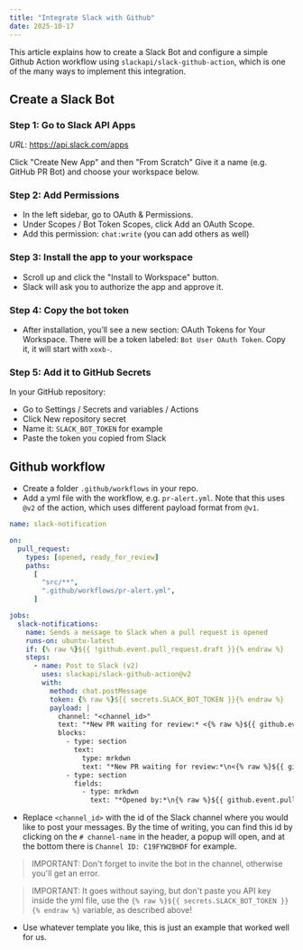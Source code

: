 ```yaml
---
title: "Integrate Slack with Github"
date: 2025-10-17
---
```


This article explains how to create a Slack Bot and configure a simple Github Action workflow using `slackapi/slack-github-action`, which is one of the many ways to implement this integration.

## Create a Slack Bot

### Step 1: Go to Slack API Apps

*URL*: https://api.slack.com/apps

Click "Create New App" and then "From Scratch"
Give it a name (e.g. GitHub PR Bot) and choose your workspace below.


### Step 2: Add Permissions

- In the left sidebar, go to OAuth & Permissions.
- Under Scopes / Bot Token Scopes, click Add an OAuth Scope.
- Add this permission: `chat:write` (you can add others as well)


### Step 3: Install the app to your workspace

- Scroll up and click the "Install to Workspace" button.
- Slack will ask you to authorize the app and approve it.

### Step 4: Copy the bot token

- After installation, you’ll see a new section: OAuth Tokens for Your Workspace. There will be a token labeled: `Bot User OAuth Token`. Copy it, it will start with `xoxb-`.

### Step 5: Add it to GitHub Secrets

In your GitHub repository:

- Go to Settings / Secrets and variables / Actions
- Click New repository secret
- Name it: `SLACK_BOT_TOKEN` for example
- Paste the token you copied from Slack

## Github workflow

- Create a folder `.github/workflows` in your repo.
- Add a yml file with the workflow, e.g. `pr-alert.yml`. Note that this uses `@v2` of the action, which uses different payload format from `@v1`.

```yml
name: slack-notification

on:
  pull_request:
    types: [opened, ready_for_review]
    paths:
      [
        "src/**",
        ".github/workflows/pr-alert.yml",
      ]

jobs:
  slack-notifications:
    name: Sends a message to Slack when a pull request is opened
    runs-on: ubuntu-latest
    if: {% raw %}${{ !github.event.pull_request.draft }}{% endraw %}
    steps:
      - name: Post to Slack (v2)
        uses: slackapi/slack-github-action@v2
        with:
          method: chat.postMessage
          token: {% raw %}${{ secrets.SLACK_BOT_TOKEN }}{% endraw %}
          payload: |
            channel: "<channel_id>"
            text: "*New PR waiting for review:* <{% raw %}${{ github.event.pull_request.html_url }}{% endraw %}|{% raw %}${{ github.event.pull_request.title }}{% endraw %}>"
            blocks:
              - type: section
                text:
                  type: mrkdwn
                  text: "*New PR waiting for review:*\n<{% raw %}${{ github.event.pull_request.html_url }}{% endraw %}|{% raw %}${{ github.event.pull_request.title }}{% endraw %}>"
              - type: section
                fields:
                  - type: mrkdwn
                    text: "*Opened by:*\n{% raw %}${{ github.event.pull_request.user.login }}{% endraw %}"

```

- Replace `<channel_id>` with the id of the Slack channel where you would like to post your messages. By the time of writing, you can find this id by clicking on the `# channel-name` in the header, a popup will open, and at the bottom there is `Channel ID: C19FYW2BHDF` for example.

> IMPORTANT: Don't forget to invite the bot in the channel, otherwise you'll get an error.

> IMPORTANT: It goes without saying, but don't paste you API key inside the yml file, use the `{% raw %}${{ secrets.SLACK_BOT_TOKEN }}{% endraw %}` variable, as described above!

- Use whatever template you like, this is just an example that worked well for us.